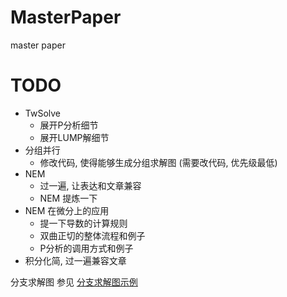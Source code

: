 # MasterPaper
master paper

# TODO
+ TwSolve
    + 展开P分析细节
    + 展开LUMP解细节
+ 分组并行
    + 修改代码, 使得能够生成分组求解图 (需要改代码, 优先级最低)
+ NEM
    + 过一遍, 让表达和文章兼容
    + NEM 提炼一下 
+ NEM 在微分上的应用
    + 提一下导数的计算规则
    + 双曲正切的整体流程和例子
    + P分析的调用方式和例子
+ 积分化简, 过一遍兼容文章


分支求解图 参见 [分支求解图示例](doc/分支求解图示例.gv)
